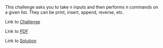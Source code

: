 This challenge asks you to take n inputs and then performs n commands on a given list. They can be print, insert, append, reverse, etc.

Link to [Challenge](https://www.hackerrank.com/challenges/python-lists/problem)

Link to [PDF](./python-lists-English.pdf)

Link to [Solution](./lists.py)
